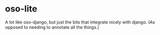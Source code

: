 # oso-lite

A lot like oso-django, but just the bits that integrate nicely with django. (As
opposed to needing to annotate all the things.)
